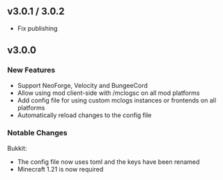 ## v3.0.1 / 3.0.2
- Fix publishing

## v3.0.0
### New Features
- Support NeoForge, Velocity and BungeeCord
- Allow using mod client-side with /mclogsc on all mod platforms
- Add config file for using custom mclogs instances or frontends on all platforms
- Automatically reload changes to the config file

### Notable Changes
Bukkit:
- The config file now uses toml and the keys have been renamed
- Minecraft 1.21 is now required
